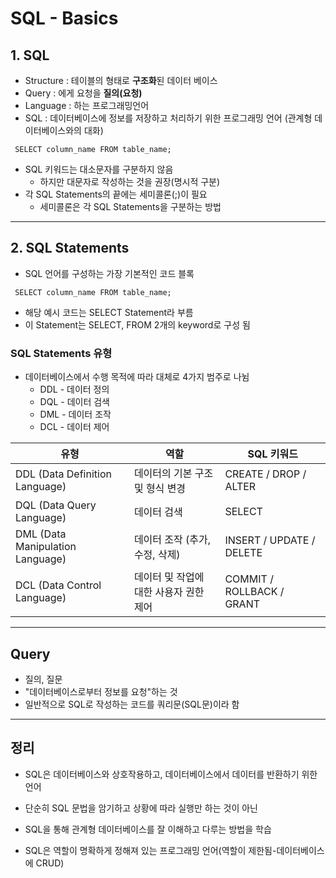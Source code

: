# SQL - Basics

## 1. SQL 

- Structure : 테이블의 형태로 **구조화**된 데이터 베이스
- Query : 에게 요청을 **질의(요청)**
- Language : 하는 프로그래밍언어
- SQL : 데이터베이스에 정보를 저장하고 처리하기 위한 프로그래밍 언어 (관계형 데이터베이스와의 대화)   

```
 SELECT column_name FROM table_name; 
```
 - SQL 키워드는 대소문자를 구분하지 않음
     - 하지만 대문자로 작성하는 것을 권장(명시적 구분)
 - 각 SQL Statements의 끝에는 세미콜론(;)이 필요
     - 세미콜론은 각 SQL Statements을 구분하는 방법   

---

## 2. SQL Statements

- SQL 언어를 구성하는 가장 기본적인 코드 블록

```
 SELECT column_name FROM table_name; 
```
- 해당 예시 코드는 SELECT Statement라 부름
- 이 Statement는 SELECT, FROM 2개의 keyword로 구성 됨

### SQL Statements 유형

 - 데이터베이스에서 수행 목적에 따라 대체로 4가지 범주로 나뉨
     - DDL - 데이터 정의
     - DQL - 데이터 검색
     - DML - 데이터 조작
     - DCL - 데이터 제어

|유형|역할|SQL 키워드|
|------|---|---|
|DDL (Data Definition Language)|데이터의 기본 구조 및 형식 변경|CREATE / DROP / ALTER|
|DQL (Data Query Language)|데이터 검색|SELECT|
|DML (Data Manipulation Language)|데이터 조작 (추가, 수정, 삭제)|INSERT / UPDATE / DELETE|
|DCL (Data Control Language)|데이터 및 작업에 대한 사용자 권한 제어|COMMIT / ROLLBACK / GRANT|

---
## Query
 - 질의, 질문
 - "데이터베이스로부터 정보를 요청"하는 것
 - 일반적으로 SQL로 작성하는 코드를 쿼리문(SQL문)이라 함

--- 
## 정리

- SQL은 데이터베이스와 상호작용하고, 데이터베이스에서 데이터를 반환하기 위한 언어
- 단순히 SQL 문법을 암기하고 상황에 따라 실행만 하는 것이 아닌
- SQL을 통해 관계형 데이터베이스를 잘 이해하고 다루는 방법을 학습

- SQL은 역할이 명확하게 정해져 있는 프로그래밍 언어(역할이 제한됨-데이터베이스에 CRUD)
